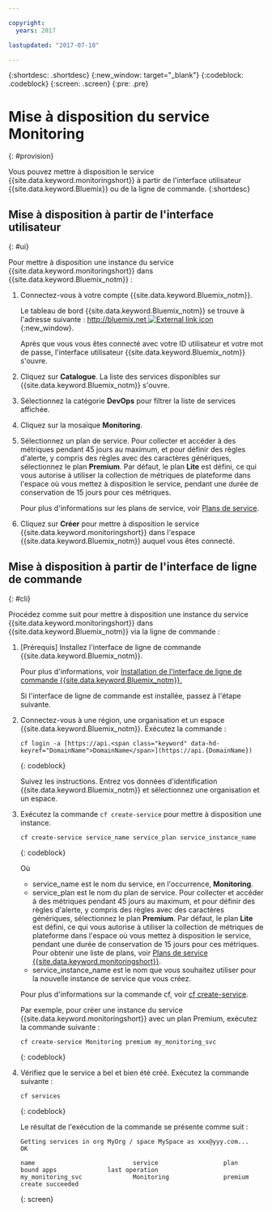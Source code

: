 ```yaml
---

copyright:
  years: 2017

lastupdated: "2017-07-10"

---
```



{:shortdesc: .shortdesc}
{:new_window: target="_blank"}
{:codeblock: .codeblock}
{:screen: .screen}
{:pre: .pre}


# Mise à disposition du service Monitoring
{: #provision}

Vous pouvez mettre à disposition le service {{site.data.keyword.monitoringshort}} à partir de l'interface utilisateur {{site.data.keyword.Bluemix}} ou de la ligne de commande.
{:shortdesc}


## Mise à disposition à partir de l'interface utilisateur
{: #ui}

Pour mettre à disposition une instance du service {{site.data.keyword.monitoringshort}} dans {{site.data.keyword.Bluemix_notm}} :

1. Connectez-vous à votre compte {{site.data.keyword.Bluemix_notm}}.

    Le tableau de bord {{site.data.keyword.Bluemix_notm}} se trouve à l'adresse suivante : [http://bluemix.net ![External link icon](../../../icons/launch-glyph.svg "External link icon")](http://bluemix.net){:new_window}.
    
	Après que vous vous êtes connecté avec votre ID utilisateur et votre mot de passe, l'interface utilisateur {{site.data.keyword.Bluemix_notm}} s'ouvre. 

2. Cliquez sur **Catalogue**. La liste des services disponibles sur {{site.data.keyword.Bluemix_notm}} s'ouvre. 

3. Sélectionnez la catégorie **DevOps** pour filtrer la liste de services affichée. 

4. Cliquez sur la mosaïque **Monitoring**. 

5. Sélectionnez un plan de service. Pour collecter et accéder à des métriques pendant 45 jours au maximum, et pour définir des règles d'alerte, y compris des règles avec des caractères génériques, sélectionnez le plan **Premium**. Par défaut, le plan **Lite** est défini, ce qui vous autorise à utiliser la collection de métriques de plateforme dans l'espace où vous mettez à disposition le service, pendant une durée de conservation de 15 jours pour ces métriques.  

    Pour plus d'informations sur les plans de service, voir [Plans de service](/docs/services/cloud-monitoring/monitoring_ov.html#plans).
	
6. Cliquez sur **Créer** pour mettre à disposition le service {{site.data.keyword.monitoringshort}} dans l'espace {{site.data.keyword.Bluemix_notm}} auquel vous êtes connecté. 
  
 

## Mise à disposition à partir de l'interface de ligne de commande
{: #cli}

Procédez comme suit pour mettre à disposition une instance du service {{site.data.keyword.monitoringshort}} dans {{site.data.keyword.Bluemix_notm}} via la ligne de commande : 

1. [Prérequis] Installez l'interface de ligne de commande {{site.data.keyword.Bluemix_notm}}.

   Pour plus d'informations, voir [Installation de l'interface de ligne de commande {{site.data.keyword.Bluemix_notm}}.](/docs/services/cloud-monitoring/qa/cli_qa.html#cli_qa)
   
   Si l'interface de ligne de commande est installée, passez à l'étape suivante.
    
2. Connectez-vous à une région, une organisation et un espace {{site.data.keyword.Bluemix_notm}}. Exécutez la commande :

    ```
    cf login -a [https://api.<span class="keyword" data-hd-keyref="DomainName">DomainName</span>](https://api.{DomainName})
    ```
    {: codeblock}

    Suivez les instructions. Entrez vos données d'identification {{site.data.keyword.Bluemix_notm}} et sélectionnez une organisation et un espace.
	
3. Exécutez la commande `cf create-service` pour mettre à disposition une instance. 

    ```
	cf create-service service_name service_plan service_instance_name
	```
	{: codeblock}
	
	Où
	
	* service_name est le nom du service, en l'occurrence, **Monitoring**.
	* service_plan est le nom du plan de service. Pour collecter et accéder à des métriques pendant 45 jours au maximum, et pour définir des règles d'alerte, y compris des règles avec des caractères génériques, sélectionnez le plan **Premium**. Par défaut, le plan **Lite** est défini, ce qui vous autorise à utiliser la collection de métriques de plateforme dans l'espace où vous mettez à disposition le service, pendant une durée de conservation de 15 jours pour ces métriques. Pour obtenir une liste de plans, voir  [Plans de service {{site.data.keyword.monitoringshort}}](/docs/services/cloud-monitoring/monitoring_ov.html#plan).
	* service_instance_name est le nom que vous souhaitez utiliser pour la nouvelle instance de service que vous créez.
	
	Pour plus d'informations sur la commande cf, voir [cf create-service](/docs/cli/reference/cfcommands/index.html#cf_create-service).

	Par exemple, pour créer une instance du service {{site.data.keyword.monitoringshort}} avec un plan Premium, exécutez la commande suivante :
	
	```
	cf create-service Monitoring premium my_monitoring_svc
	```
	{: codeblock}
	
4. Vérifiez que le service a bel et bien été créé. Exécutez la commande suivante :

    ```	
	cf services
	```
	{: codeblock}
	
	Le résultat de l'exécution de la commande se présente comme suit :
	
	```
    Getting services in org MyOrg / space MySpace as xxx@yyy.com...
    OK
    
    name                           service                  plan                   bound apps              last operation
    my_monitoring_svc              Monitoring               premium                                        create succeeded
	```
	{: screen}

	



